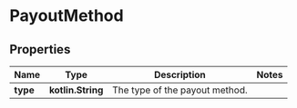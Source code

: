
# PayoutMethod

## Properties
Name | Type | Description | Notes
------------ | ------------- | ------------- | -------------
**type** | **kotlin.String** | The type of the payout method. | 



